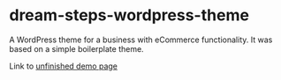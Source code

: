 # dream-steps-wordpress-theme

A WordPress theme for a business with eCommerce functionality.
It was based on a simple boilerplate theme.

Link to [unfinished demo page](https://dev.dreamsteps.demolive.space/)
